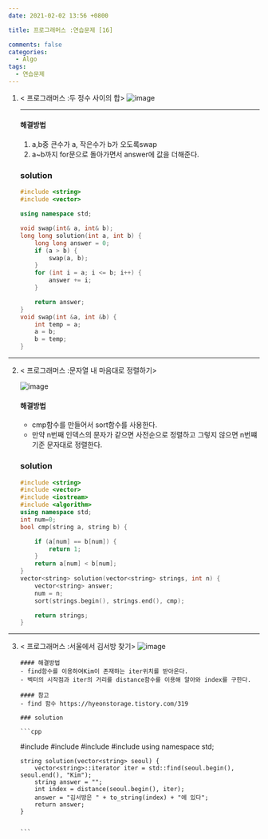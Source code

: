 ```yaml
---
date: 2021-02-02 13:56 +0800

title: 프로그래머스 :연습문제 [16]

comments: false
categories:
  - Algo
tags:
  - 연습문제
---
```


1. < 프로그래머스 :두 정수 사이의 합>
   ![image](https://user-images.githubusercontent.com/49177223/106604475-08676300-65a3-11eb-9b18-d73cdede564f.png)

   ***

   #### 해결방법

   1. a,b중 큰수가 a, 작은수가 b가 오도록swap
   2. a~b까지 for문으로 돌아가면서 answer에 값을 더해준다.

   ### solution

   ```cpp
   #include <string>
   #include <vector>

   using namespace std;

   void swap(int& a, int& b);
   long long solution(int a, int b) {
       long long answer = 0;
       if (a > b) {
           swap(a, b);
       }
       for (int i = a; i <= b; i++) {
           answer += i;
       }

       return answer;
   }
   void swap(int &a, int &b) {
       int temp = a;
       a = b;
       b = temp;
   }

   ```

---

2. < 프로그래머스 :문자열 내 마음대로 정렬하기>

   ![image](https://user-images.githubusercontent.com/49177223/106607102-431eca80-65a6-11eb-8262-508c71d863c8.png)

   #### 해결방법

   - cmp함수를 만들어서 sort함수를 사용한다.
   - 만약 n번째 인덱스의 문자가 같으면 사전순으로 정렬하고 그렇지 않으면 n번쨰 기준 문자대로 정렬한다.

   ### solution

   ```cpp
   #include <string>
   #include <vector>
   #include <iostream>
   #include <algorithm>
   using namespace std;
   int num=0;
   bool cmp(string a, string b) {

       if (a[num] == b[num]) {
           return 1;
       }
       return a[num] < b[num];
   }
   vector<string> solution(vector<string> strings, int n) {
       vector<string> answer;
       num = n;
       sort(strings.begin(), strings.end(), cmp);

       return strings;
   }


   ```

---

3.  < 프로그래머스 :서울에서 김서방 찾기>
    ![image](https://user-images.githubusercontent.com/49177223/106608452-c391fb00-65a7-11eb-9267-6cace694673a.png)

        #### 해결방법
        - find함수를 이용하여Kim이 존재하는 iter위치를 받아온다.
        - 벡터의 시작점과 iter의 거리를 distance함수를 이용해 알아와 index를 구한다.

        #### 참고
        - find 함수 https://hyeonstorage.tistory.com/319

        ### solution

        ```cpp

    #include <string>
    #include <vector>
    #include <iostream>
    #include <algorithm>
    using namespace std;

        string solution(vector<string> seoul) {
            vector<string>::iterator iter = std::find(seoul.begin(), seoul.end(), "Kim");
            string answer = "";
            int index = distance(seoul.begin(), iter);
            answer = "김서방은 " + to_string(index) + "에 있다";
            return answer;
        }


        ```

